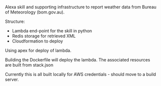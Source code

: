 Alexa skill and supporting infrastructure to report weather
data from Bureau of Meteorology (bom.gov.au).

Structure:

  - Lambda end-point for the skill in python
  - Redis storage for retrieved XML
  - Cloudformation to deploy

Using apex for deploy of lambda.

Building the Dockerfile will deploy the lambda. The associated resources
are built from stack.json

Currently this is all built locally for AWS credentials - should move to
a build server.